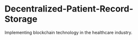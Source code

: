 # Decentralized-Patient-Record-Storage
Implementing blockchain technology in the healthcare industry.
